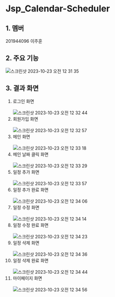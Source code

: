 # Jsp_Calendar-Scheduler

## 1. 멤버
201944096 이주훈

## 2. 주요 기능
![스크린샷 2023-10-23 오전 12 31 35](https://github.com/wngns1101/JSP_Calendar-Scheduler/assets/86885227/2ce7d4c9-9ae1-4ab0-baec-dc3279bb0829)

## 3. 결과 화면
1. 로그인 화면<br><br>
![스크린샷 2023-10-23 오전 12 32 44](https://github.com/wngns1101/JSP_Calendar-Scheduler/assets/86885227/4b8099e1-723c-4ea2-a5ae-4c448efe8092)<br>
2. 회원가입 화면<br><br>
![스크린샷 2023-10-23 오전 12 32 57](https://github.com/wngns1101/JSP_Calendar-Scheduler/assets/86885227/b157f3f7-2da7-401e-bb95-67798a4d9a47)<br>
3. 메인 화면<br><br>
![스크린샷 2023-10-23 오전 12 33 18](https://github.com/wngns1101/JSP_Calendar-Scheduler/assets/86885227/7ce0e3a8-a6f6-46bd-a209-7c2c601b1d28)<br>
4. 메인 날짜 클릭 화면<br><br>
![스크린샷 2023-10-23 오전 12 33 29](https://github.com/wngns1101/JSP_Calendar-Scheduler/assets/86885227/41918829-89a4-4bcf-a539-962976e6b5e5)<br>
5. 일정 추가 화면<br><br>
![스크린샷 2023-10-23 오전 12 33 57](https://github.com/wngns1101/JSP_Calendar-Scheduler/assets/86885227/5614716e-b688-4fc2-80ad-cb2d8903f821)<br>
6. 일정 추가 완료 화면<br><br>
![스크린샷 2023-10-23 오전 12 34 06](https://github.com/wngns1101/JSP_Calendar-Scheduler/assets/86885227/856189cb-4ba1-4f42-9c63-08a0de3b1488)<br>
7. 일정 수정 화면<br><br>
![스크린샷 2023-10-23 오전 12 34 14](https://github.com/wngns1101/JSP_Calendar-Scheduler/assets/86885227/fa2998cf-e8b1-40f7-8164-674d2b69e2a8)<br>
8. 일정 수정 완료 화면<br><br>
![스크린샷 2023-10-23 오전 12 34 23](https://github.com/wngns1101/JSP_Calendar-Scheduler/assets/86885227/caeb5488-e623-4324-9f43-cbe5dcc3e7f1)<br>
9. 일정 삭제 화면<br><br>
![스크린샷 2023-10-23 오전 12 34 36](https://github.com/wngns1101/JSP_Calendar-Scheduler/assets/86885227/45036972-d995-4d23-8fd4-96d2b614fe72)<br>
10. 일정 삭제 완료 화면<br><br>
![스크린샷 2023-10-23 오전 12 34 44](https://github.com/wngns1101/JSP_Calendar-Scheduler/assets/86885227/397a8a40-7cd4-41c0-a1d7-9add389157c3)<br>
11. 마이페이지 화면<br><br>
![스크린샷 2023-10-23 오전 12 34 56](https://github.com/wngns1101/JSP_Calendar-Scheduler/assets/86885227/1a0abee3-2df7-4dc5-9113-2e6a6a99e837)
